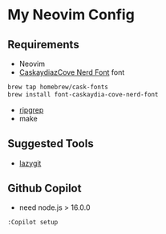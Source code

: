# My Neovim Config

## Requirements

- Neovim
- [CaskaydiazCove Nerd Font](https://github.com/ryanoasis/nerd-fonts/tree/master/patched-fonts/CascadiaCode) font
```bash
brew tap homebrew/cask-fonts
brew install font-caskaydia-cove-nerd-font
```
- [ripgrep](https://github.com/BurntSushi/ripgrep)
- make

## Suggested Tools

- [lazygit](https://github.com/jesseduffield/lazygit)

## Github Copilot

- need node.js > 16.0.0

```
:Copilot setup
```
